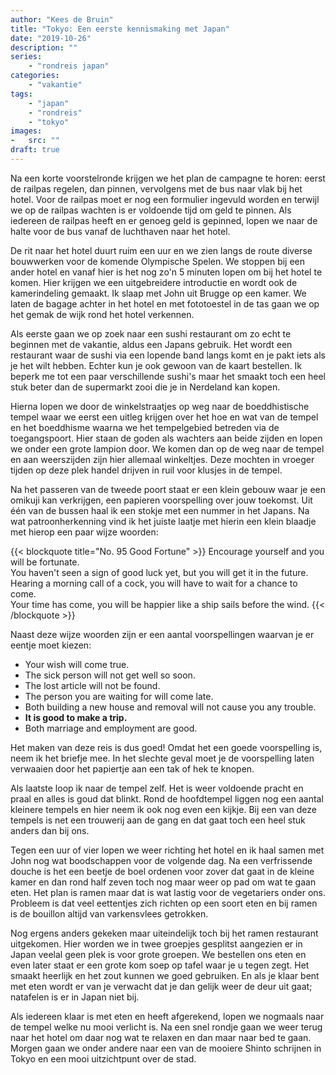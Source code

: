 ```yaml
---
author: "Kees de Bruin"
title: "Tokyo: Een eerste kennismaking met Japan"
date: "2019-10-26"
description: ""
series:
    - "rondreis japan"
categories:
    - "vakantie"
tags:
    - "japan"
    - "rondreis"
    - "tokyo"
images:
-   src: ""
draft: true
---
```


Na een korte voorstelronde krijgen we het plan de campagne te horen: eerst de railpas regelen, dan pinnen, vervolgens met de bus naar vlak bij het hotel. Voor de railpas moet er nog een formulier ingevuld worden en terwijl we op de railpas wachten is er voldoende tijd om geld te pinnen. Als iedereen de railpas heeft en er genoeg geld is gepinned, lopen we naar de halte voor de bus vanaf de luchthaven naar het hotel.

De rit naar het hotel duurt ruim een uur en we zien langs de route diverse bouwwerken voor de komende Olympische Spelen. We stoppen bij een ander hotel en vanaf hier is het nog zo'n 5 minuten lopen om bij het hotel te komen. Hier krijgen we een uitgebreidere introductie en wordt ook de kamerindeling gemaakt. Ik slaap met John uit Brugge op een kamer. We laten de bagage achter in het hotel en met fototoestel in de tas gaan we op het gemak de wijk rond het hotel verkennen.

Als eerste gaan we op zoek naar een sushi restaurant om zo echt te beginnen met de vakantie, aldus een Japans gebruik. Het wordt een restaurant waar de sushi via een lopende band langs komt en je pakt iets als je het wilt hebben. Echter kun je ook gewoon van de kaart bestellen. Ik beperk me tot een paar verschillende sushi's maar het smaakt toch een heel stuk beter dan de supermarkt zooi die je in Nerdeland kan kopen.

Hierna lopen we door de winkelstraatjes op weg naar de boeddhistische tempel waar we eerst een uitleg krijgen over het hoe en wat van de tempel en het boeddhisme waarna we het tempelgebied betreden via de toegangspoort. Hier staan de goden als wachters aan beide zijden en lopen we onder een grote lampion door. We komen dan op de weg naar de tempel en aan weerszijden zijn hier allemaal winkeltjes. Deze mochten in vroeger tijden op deze plek handel drijven in ruil voor klusjes in de tempel.

Na het passeren van de tweede poort staat er een klein gebouw waar je een omikuji kan verkrijgen, een papieren voorspelling over jouw toekomst. Uit één van de bussen haal ik een stokje met een nummer in het Japans. Na wat patroonherkenning vind ik het juiste laatje met hierin een klein blaadje met hierop een paar wijze woorden:

{{< blockquote title="No. 95 Good Fortune" >}}
Encourage yourself and you will be fortunate.  
You haven't seen a sign of good luck yet, but you will get it in the future.  
Hearing a morning call of a cock, you will have to wait for a chance to come.  
Your time has come, you will be happier like a ship sails before the wind.
{{< /blockquote >}}

Naast deze wijze woorden zijn er een aantal voorspellingen waarvan je er eentje moet kiezen:

 * Your wish will come true.
 * The sick person will not get well so soon.
 * The lost article will not be found.
 * The person you are waiting for will come late.
 * Both building a new house and removal will not cause you any trouble.
 * **It is good to make a trip.**
 * Both marriage and employment are good.

Het maken van deze reis is dus goed! Omdat het een goede voorspelling is, neem ik het briefje mee. In het slechte geval moet je de voorspelling laten verwaaien door het papiertje aan een tak of hek te knopen.

Als laatste loop ik naar de tempel zelf. Het is weer voldoende pracht en praal en alles is goud dat blinkt. Rond de hoofdtempel liggen nog een aantal kleinere tempels en hier neem ik ook nog even een kijkje. Bij een van deze tempels is net een trouwerij aan de gang en dat gaat toch een heel stuk anders dan bij ons.

Tegen een uur of vier lopen we weer richting het hotel en ik haal samen met John nog wat boodschappen voor de volgende dag. Na een verfrissende douche is het een beetje de boel ordenen voor zover dat gaat in de kleine kamer en dan rond half zeven toch nog maar weer op pad om wat te gaan eten. Het plan is ramen maar dat is wat lastig voor de vegetariers onder ons. Probleem is dat veel eettentjes zich richten op een soort eten en bij ramen is de bouillon altijd van varkensvlees getrokken.

Nog ergens anders gekeken maar uiteindelijk toch bij het ramen restaurant uitgekomen. Hier worden we in twee groepjes gesplitst aangezien er in Japan veelal geen plek is voor grote groepen. We bestellen ons eten en even later staat er een grote kom soep op tafel waar je u tegen zegt. Het smaakt heerlijk en het zout kunnen we goed gebruiken. En als je klaar bent met eten wordt er van je verwacht dat je dan gelijk weer de deur uit gaat; natafelen is er in Japan niet bij.

Als iedereen klaar is met eten en heeft afgerekend, lopen we nogmaals naar de tempel welke nu mooi verlicht is. Na een snel rondje gaan we weer terug naar het hotel om daar nog wat te relaxen en dan maar naar bed te gaan. Morgen gaan we onder andere naar een van de mooiere Shinto schrijnen in Tokyo en een mooi uitzichtpunt over de stad.